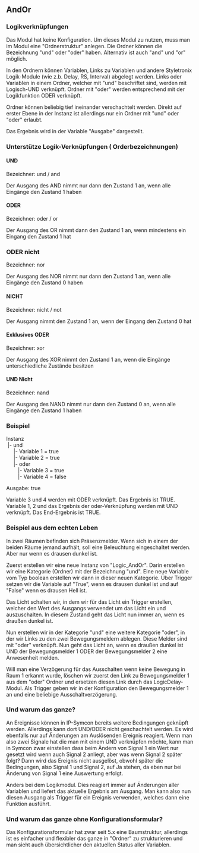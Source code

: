 ## AndOr
### Logikverknüpfungen

Das Modul hat keine Konfiguration. Um dieses Modul zu nutzen, muss man im Modul eine "Ordnerstruktur" anlegen.
Die Ordner können die Bezeichnung "und" oder "oder" haben. Alternativ ist auch "and" und "or" möglich.

In den Ordnern können Variablen, Links zu Variablen und andere Styletronix Logik-Module (wie z.b. Delay, RS, Interval) abgelegt werden.
Links oder Variablen in einem Ordner, welcher mit "und" beschriftet sind, werden mit Logisch-UND verknüpft. Ordner mit "oder" werden entsprechend mit der Logikfunktion ODER verknüpft.

Ordner können beliebig tief ineinander verschachtelt werden. Direkt auf erster Ebene in der Instanz ist allerdings nur ein Ordner mit "und" oder "oder" erlaubt.

Das Ergebnis wird in der Variable "Ausgabe" dargestellt.

### Unterstütze Logik-Verknüpfungen ( Orderbezeichnungen)

#### UND
Bezeichner: und / and

Der Ausgang des AND nimmt nur dann den Zustand 1 an,
wenn alle Eingänge den Zustand 1 haben


#### ODER
Bezeichner: oder / or

Der Ausgang des OR nimmt dann den Zustand 1 an, wenn
mindestens ein Eingang den Zustand 1 hat


### ODER nicht
Bezeichner: nor

Der Ausgang des NOR nimmt nur dann den Zustand 1 an,
wenn alle Eingänge den Zustand 0 haben


#### NICHT
Bezeichner: nicht / not

Der Ausgang nimmt den Zustand 1 an, wenn der Eingang
den Zustand 0 hat


#### Exklusives ODER
Bezeichner: xor  

Der Ausgang des XOR nimmt den Zustand 1 an, wenn die
Eingänge unterschiedliche Zustände besitzen


#### UND Nicht
Bezeichner: nand

Der Ausgang des NAND nimmt nur dann den Zustand 0
an, wenn alle Eingänge den Zustand 1 haben


### Beispiel
Instanz\
&nbsp;|- und\
&nbsp;&nbsp;&nbsp;&nbsp;    |- Variable 1 = true\
&nbsp;&nbsp;&nbsp;&nbsp;    |- Variable 2 = true\
&nbsp;&nbsp;&nbsp;&nbsp;    |- oder\
&nbsp;&nbsp;&nbsp;&nbsp;&nbsp;&nbsp;&nbsp;       |- Variable 3 = true\
&nbsp;&nbsp;&nbsp;&nbsp;&nbsp;&nbsp;&nbsp;       |- Variable 4 = false
      
Ausgabe: true

Variable 3 und 4 werden mit ODER verknüpft. Das Ergebnis ist TRUE.
Variable 1, 2 und das Ergebnis der oder-Verknüpfung werden mit UND verknüpft. Das End-Ergebnis ist TRUE.

### Beispiel aus dem echten Leben
In zwei Räumen befinden sich Präsenzmelder. Wenn sich in einem der beiden Räume jemand aufhält, soll eine Beleuchtung eingeschaltet werden. Aber nur wenn es drausen dunkel ist.

Zuerst erstellen wir eine neue Instanz von "Logic_AndOr".
Darin erstellen wir eine Kategorie (Ordner) mit der Bezeichnung "und". Eine neue Variable vom Typ boolean erstellen wir dann in dieser neuen Kategorie. Über Trigger setzen wir die Variable auf "True", wenn es drausen dunkel ist und auf "False" wenn es drausen Hell ist.

Das Licht schalten wir, in dem wir für das Licht ein Trigger erstellen, welcher den Wert des Ausgangs verwendet um das Licht ein und auszuschalten. In diesem Zustand geht das Licht nun immer an, wenn es draußen dunkel ist.

Nun erstellen wir in der Kategorie "und" eine weitere Kategorie "oder", in der wir Links zu den zwei Bewegungsmeldern ablegen. Diese Melder sind mit "oder" verknüpft. Nun geht das Licht an, wenn es draußen dunkel ist UND der Bewegungsmelder 1 ODER der Bewegungsmelder 2 eine Anwesenheit melden.

Will man eine Verzögerung für das Ausschalten wenn keine Bewegung in Raum 1 erkannt wurde, löschen wir zuerst den Link zu Bewegungsmelder 1 aus dem "oder" Ordner und ersetzen diesen Link durch das LogicDelay-Modul. Als Trigger geben wir in der Konfiguration den Bewegungsmelder 1 an und eine beliebige Ausschaltverzögerung.

### Und warum das ganze?
An Ereignisse können in IP-Symcon bereits weitere Bedingungen geknüpft werden. Allerdings kann dort UND/ODER nicht geschachtelt werden. Es wird ebenfalls nur auf Änderungen am Auslösenden Ereignis reagiert. Wenn man also zwei Signale hat die man mit einem UND verknüpfen möchte, kann man in Symcon zwar einstellen dass beim Ändern von Signal 1 ein Wert nur gesetzt wird wenn auch Signal 2 anliegt, aber was wenn Signal 2 später folgt? Dann wird das Ereignis nicht ausgelöst, obwohl später die Bedingungen, also Signal 1 und Signal 2, auf Ja stehen, da eben nur bei Änderung von Signal 1 eine Auswertung erfolgt.

Anders bei dem Logikmodul. Dies reagiert immer auf Änderungen aller Variablen und liefert das aktuelle Ergebnis am Ausgang. Man kann also nun diesen Ausgang als Trigger für ein Ereignis verwenden, welches dann eine Funktion ausführt.

### Und warum das ganze ohne Konfigurationsformular?
Das Konfigurationsformular hat zwar seit 5.x eine Baumstruktur, allerdings ist es einfacher und flexibler das ganze in "Ordner" zu strukturieren und man sieht auch übersichtlicher den aktuellen Status aller Variablen. 
